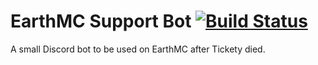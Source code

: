 # EarthMC Support Bot [![Build Status](https://travis-ci.com/KarlOfDuty/SupportBot.svg?branch=master)](https://travis-ci.com/KarlOfDuty/SupportBot)

A small Discord bot to be used on EarthMC after Tickety died.
